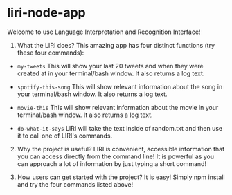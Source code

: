# liri-node-app

Welcome to use Language Interpretation and Recognition Interface!

1. What the LIRI does?
This amazing app has four distinct functions (try these four commands):
   
* `my-tweets`
This will show your last 20 tweets and when they were created at in your terminal/bash window. It also returns a log text.

* `spotify-this-song`
This will show relevant information about the song in your terminal/bash window. It also returns a log text.
     
* `movie-this`
This will show relevant information about the movie in your terminal/bash window. It also returns a log text.

* `do-what-it-says`
LIRI will take the text inside of random.txt and then use it to call one of LIRI's commands.


2. Why the project is useful?
LIRI is convenient, accessible information that you can access directly from the command line! It is powerful as you can approach a lot of information by just typing a short command!


3. How users can get started with the project?
It is easy! Simply npm install and try the four commands listed above!


